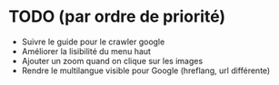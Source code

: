 # TODO (par ordre de priorité)

* Suivre le guide pour le crawler google
* Améliorer la lisibilité du menu haut
* Ajouter un zoom quand on clique sur les images
* Rendre le multilangue visible pour Google (hreflang, url différente)